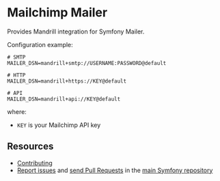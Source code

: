 Mailchimp Mailer
================

Provides Mandrill integration for Symfony Mailer.

Configuration example:

```env
# SMTP
MAILER_DSN=mandrill+smtp://USERNAME:PASSWORD@default

# HTTP
MAILER_DSN=mandrill+https://KEY@default

# API
MAILER_DSN=mandrill+api://KEY@default
```

where:
 - `KEY` is your Mailchimp API key

Resources
---------

 * [Contributing](https://symfony.com/doc/current/contributing/index.html)
 * [Report issues](https://github.com/symfony/symfony/issues) and
   [send Pull Requests](https://github.com/symfony/symfony/pulls)
   in the [main Symfony repository](https://github.com/symfony/symfony)
